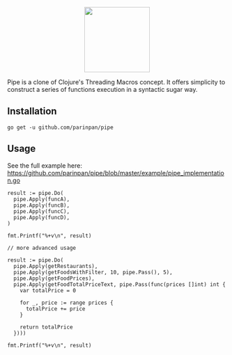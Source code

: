 <p align="center"> 
	<img src="https://user-images.githubusercontent.com/14908455/107840608-caf6a700-6de6-11eb-813d-24dbc1e63981.png" width="150"/>
</p>

Pipe is a clone of Clojure's Threading Macros concept. It offers simplicity to construct a series of functions execution in a syntactic sugar way.

## Installation
```
go get -u github.com/parinpan/pipe
```

## Usage
See the full example here: https://github.com/parinpan/pipe/blob/master/example/pipe_implementation.go
```golang
result := pipe.Do(
  pipe.Apply(funcA),
  pipe.Apply(funcB),
  pipe.Apply(funcC),
  pipe.Apply(funcD),
)

fmt.Printf("%+v\n", result)

// more advanced usage

result := pipe.Do(
  pipe.Apply(getRestaurants),
  pipe.Apply(getFoodsWithFilter, 10, pipe.Pass(), 5),
  pipe.Apply(getFoodPrices),
  pipe.Apply(getFoodTotalPriceText, pipe.Pass(func(prices []int) int {
    var totalPrice = 0

    for _, price := range prices {
      totalPrice += price
    }

    return totalPrice
  })))

fmt.Printf("%+v\n", result)
```
